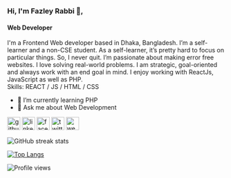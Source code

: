 ### Hi, I'm Fazley Rabbi 👋,
#### Web Developer
I'm a Frontend Web developer based in Dhaka, Bangladesh. I’m a self-learner and a non-CSE student. As a self-learner, it’s pretty hard to focus on particular things. So, I never quit.  I’m passionate about making error free websites. I love solving real-world problems. I am strategic, goal-oriented and always work with an end goal in mind. I enjoy working with ReactJs, JavaScript as well as PHP.  
Skills: REACT / JS / HTML / CSS

- 🌱 I’m currently learning PHP 
- 💬 Ask me about Web Development

[<img src='https://cdn.jsdelivr.net/npm/simple-icons@3.0.1/icons/github.svg' alt='github' height='30'>](https://github.com/FazleyRabbi2)  [<img src='https://cdn.jsdelivr.net/npm/simple-icons@3.0.1/icons/linkedin.svg' alt='linkedin' height='30'>](https://www.linkedin.com/in/fazley-rabbi11/)  [<img src='https://cdn.jsdelivr.net/npm/simple-icons@3.0.1/icons/facebook.svg' alt='facebook' height='30'>](https://www.facebook.com/f.rabbi.90)  [<img src='https://cdn.jsdelivr.net/npm/simple-icons@3.0.1/icons/twitter.svg' alt='twitter' height='30'>](https://twitter.com/fazleyrabbi11)  [<img src='https://cdn.jsdelivr.net/npm/simple-icons@3.0.1/icons/icloud.svg' alt='website' height='30'>](http://fazley-rabbi.xyz/)  

![GitHub streak stats](https://streak-stats.demolab.com/?user=FazleyRabbi2)  

[![Top Langs](https://github-readme-stats.vercel.app/api/top-langs/?username=FazleyRabbi2)](https://github.com/anuraghazra/github-readme-stats)

![Profile views](https://gpvc.arturio.dev/FazleyRabbi2)  
